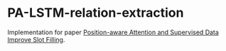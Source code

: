 # PA-LSTM-relation-extraction
Implementation for paper [Position-aware Attention and Supervised Data Improve Slot Filling](https://www.aclweb.org/anthology/D17-1004.pdf).
